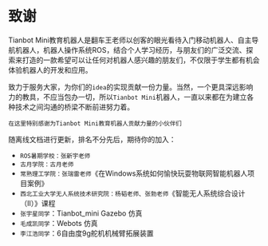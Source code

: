 # 致谢

Tianbot Mini教育机器人是翻车王老师以创客的眼光看待入门移动机器人、自主导航机器人，机器人操作系统ROS，结合个人学习经历，与朋友们的广泛交流、探索来打造的一款希望可以让任何对机器人感兴趣的朋友们，不仅限于学生都有机会体验机器人的开发和应用。

致力于服务大家，为你们的`idea`的实现贡献一份力量。当然，一个更具深远影响力的教具，不应当包办一切，所以`Tianbot Mini`机器人，一直以来都在为建立各种技术之间沟通的桥梁不断前进努力着。

`在这里特别感谢为Tianbot Mini教育机器人贡献力量的小伙伴们`

随离线文档进行更新，排名不分先后，期待你的加入：

- `ROS暑期学校：张新宇老师`
- `古月学院：古月老师`
- `常熟理工学院：张瑞雷老师`《在Windows系统如何愉快玩耍物联网智能机器人项目案例》
- `西北工业大学无人系统技术研究院：杨韬老师、张勃老师`《智能无人系统综合设计（II）》课程
- `张宇星同学`：Tianbot_mini Gazebo 仿真
- `毛成凯同学`：Webots 仿真
- `李江浩同学`：6自由度9g舵机机械臂拓展装置
